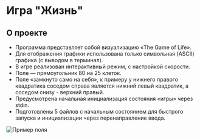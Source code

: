 # Игра "Жизнь"

## О проекте
- Программа представляет собой визуализацию «The Game of Life».
- Для отображения графики использована только символьная (ASCII) графика (с выводом в терминал).
- В игре реализован интерактивный режим, c настройкой скорости.
- Поле — прямоугольник 80 на 25 клеток.
- Поле «замкнуто само на себя», к примеру у нижнего правого квадратика соседом справа является нижний левый квадратик, а соседом снизу - верхний правый.
- Предусмотрена начальная инициализация состояния «игры» через stdin.
- Подготовлены 5 файлов с начальным состоянием для быстрого запуска и инициализации через перенаправление ввода.

![Пример поля]([http://url/to/img.png](https://github.com/alice480/s21_GameOfLife/blob/main/game_of_life.jpg))

